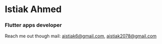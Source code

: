 # Istiak Ahmed
### Flutter apps developer
Reach me out though mail:
aistiak6@gmail.com, aistiak2078@gmail.com
